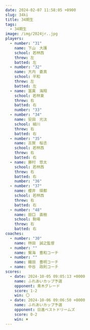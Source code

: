 ```yaml
---
date: 2024-02-07 11:58:05 +0900
slug: 34ki
title: 34期生
tags:
  - 34期生
image: /img/2024jr..jpg
players:
  - number: "31"
    name: 下山　大護
    school: 若林西
    threw: 左
    batted: 左
  - number: "32"
    name: 大内　蒼真
    school: 平和
    threw: 左
    batted: 左
  - name: 冨異　海翔
    school: 若林東
    threw: 右
    batted: 右
    number: "33"
  - number: "34"
    name: 安田　光汰
    school: 細川
    threw: 右
    batted: 右
  - number: "35"
    name: 古賀　桜丞
    school: 若林西
    threw: 右
    batted: 右
  - name: 藤村　悠太
    school: 若林西
    threw: 右
    batted: 右
    number: "36"
  - number: "37"
    name: 櫻井　瑛都
    school: 若林西
    threw: 右
    batted: 右
  - number: "48"
    name: 田口　直樹
    school: 駒場
    threw: 右
    batted: 右
coaches:
  - number: "30"
    name: 林田　誠之監督
  - number: ""
    name: 鴛海　豊和コーチ
  - number: ""
    name: 織田　豊明コーチ
  - name: 中谷　政則コーチ
scores:
  - date: 2024-10-05 09:05:13 +0000
    name: ふれあいカップ予選
    opponent: 青木グレード
    score: 1-2
    win: 〇
  - date: 2024-10-06 09:06:50 +0000
    name: ふれあいカップ予選
    opponent: 日進ベストドリームズ
    score: 0-2
    win: ✖
---
```

